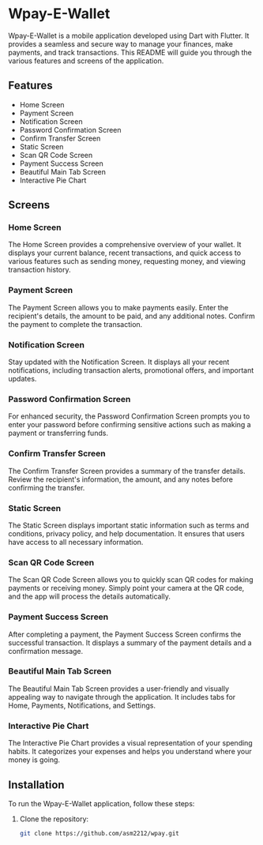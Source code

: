 # Wpay-E-Wallet

Wpay-E-Wallet is a mobile application developed using Dart with Flutter. It provides a seamless and secure way to manage your finances, make payments, and track transactions. This README will guide you through the various features and screens of the application.

## Features

- Home Screen
- Payment Screen
- Notification Screen
- Password Confirmation Screen
- Confirm Transfer Screen
- Static Screen
- Scan QR Code Screen
- Payment Success Screen
- Beautiful Main Tab Screen
- Interactive Pie Chart

## Screens

### Home Screen

The Home Screen provides a comprehensive overview of your wallet. It displays your current balance, recent transactions, and quick access to various features such as sending money, requesting money, and viewing transaction history.

### Payment Screen

The Payment Screen allows you to make payments easily. Enter the recipient's details, the amount to be paid, and any additional notes. Confirm the payment to complete the transaction.

### Notification Screen

Stay updated with the Notification Screen. It displays all your recent notifications, including transaction alerts, promotional offers, and important updates.

### Password Confirmation Screen

For enhanced security, the Password Confirmation Screen prompts you to enter your password before confirming sensitive actions such as making a payment or transferring funds.

### Confirm Transfer Screen

The Confirm Transfer Screen provides a summary of the transfer details. Review the recipient's information, the amount, and any notes before confirming the transfer.

### Static Screen

The Static Screen displays important static information such as terms and conditions, privacy policy, and help documentation. It ensures that users have access to all necessary information.

### Scan QR Code Screen

The Scan QR Code Screen allows you to quickly scan QR codes for making payments or receiving money. Simply point your camera at the QR code, and the app will process the details automatically.

### Payment Success Screen

After completing a payment, the Payment Success Screen confirms the successful transaction. It displays a summary of the payment details and a confirmation message.

### Beautiful Main Tab Screen

The Beautiful Main Tab Screen provides a user-friendly and visually appealing way to navigate through the application. It includes tabs for Home, Payments, Notifications, and Settings.

### Interactive Pie Chart

The Interactive Pie Chart provides a visual representation of your spending habits. It categorizes your expenses and helps you understand where your money is going.

## Installation

To run the Wpay-E-Wallet application, follow these steps:

1. Clone the repository:
   ```bash
   git clone https://github.com/asm2212/wpay.git
